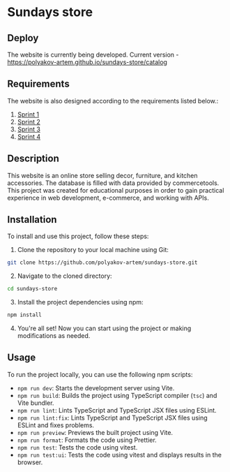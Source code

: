 # Sundays store

## Deploy

The website is currently being developed. Current version - https://polyakov-artem.github.io/sundays-store/catalog

## Requirements

The website is also designed according to the requirements listed below.:

1. [Sprint 1](tasks/Sprints/Sprint_1.md)
2. [Sprint 2](tasks/Sprints/Sprint_2.md)
3. [Sprint 3](tasks/Sprints/Sprint_3.md)
4. [Sprint 4](tasks/Sprints/Sprint_4.md)

## Description

This website is an online store selling decor, furniture, and kitchen accessories. The database is filled with data provided by commercetools. This project was created for educational purposes in order to gain practical experience in web development, e-commerce, and working with APIs.

## Installation

To install and use this project, follow these steps:

1. Clone the repository to your local machine using Git:

```bash
git clone https://github.com/polyakov-artem/sundays-store.git
```

2. Navigate to the cloned directory:

```bash
cd sundays-store
```

3. Install the project dependencies using npm:

```bash
npm install
```

4. You're all set! Now you can start using the project or making modifications as needed.

## Usage

To run the project locally, you can use the following npm scripts:

- `npm run dev`: Starts the development server using Vite.
- `npm run build`: Builds the project using TypeScript compiler (`tsc`) and Vite bundler.
- `npm run lint`: Lints TypeScript and TypeScript JSX files using ESLint.
- `npm run lint:fix`: Lints TypeScript and TypeScript JSX files using ESLint and fixes problems.
- `npm run preview`: Previews the built project using Vite.
- `npm run format`: Formats the code using Prettier.
- `npm run test`: Tests the code using vitest.
- `npm run test:ui`: Tests the code using vitest and displays results in the browser.
